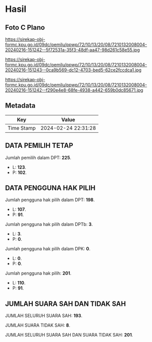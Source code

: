 # Hasil

## Foto C Plano

https://sirekap-obj-formc.kpu.go.id/09dc/pemilu/ppwp/72/10/13/20/08/7210132008004-20240216-151242--5f72531a-35f3-48df-aa47-98d261c58e55.jpg

https://sirekap-obj-formc.kpu.go.id/09dc/pemilu/ppwp/72/10/13/20/08/7210132008004-20240216-151243--0ca9b569-dc12-4703-bed5-62ce2fccdca1.jpg

https://sirekap-obj-formc.kpu.go.id/09dc/pemilu/ppwp/72/10/13/20/08/7210132008004-20240216-151242--f290e4e8-68fe-4938-a442-659b0dc85671.jpg


## Metadata

| Key        | Value               |
| ---------- | ------------------- |
| Time Stamp | 2024-02-24 22:31:28 |


## DATA PEMILIH TETAP

Jumlah pemilih dalam DPT: **225**.
 * L: **123**.
 * P: **102**.

## DATA PENGGUNA HAK PILIH

Jumlah pengguna hak pilih dalam DPT: **198**.
 * L: **107**.
 * P: **91**.

Jumlah pengguna hak pilih dalam DPTb: **3**.
 * L: **3**.
 * P: **0**.

Jumlah pengguna hak pilih dalam DPK: **0**.
 * L: **0**.
 * P: **0**.

Jumlah pengguna hak pilih: **201**.
 * L: **110**.
 * P: **91**.

## JUMLAH SUARA SAH DAN TIDAK SAH

JUMLAH SELURUH SUARA SAH: **193**.

JUMLAH SUARA TIDAK SAH: **8**.

JUMLAH SELURUH SUARA SAH DAN SUARA TIDAK SAH: **201**.


